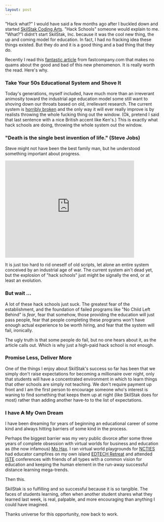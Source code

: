 ```yaml
---
layout: post
---
```


"Hack what?" I would have said a few months ago after I buckled
down and started [SkilStak Coding Arts][]. "Hack Schools" someone
would explain to me. "What?"I didnt't start SkilStak, Inc. because it was the cool new thing,
the up and coming model for education. In fact, I had no fracking
idea these things existed. But they do and it is a good thing and
a bad thing that they do.

Recently I read this [fantastic article][] from fastcompany.com that
makes no quams about the good and bad of this new phenomenon. It is
really worth the read. Here's why.

### Take Your 50s Educational System and Shove It

Today's generations, myself included, have much more than an irreverant
animosity toward the industrial age education model some still want to
shoving down our throats based on old, irrellevant research. The current
system is [horribly broken][] and the only way
it will ever really improve is by realists throwing the whole fucking
thing out the window. (Ok, pretend I said that last sentence with
a nice British accent like Ken's.) This is exactly what hack schools
are doing, throwing the whole system out the window.

### "Death is the single best invention of life." (Steve Jobs)

Steve might not have been the best family man, but he understood
something important about progress.

<p><iframe width="420" height="315" src="http://www.youtube.com/embed/-578Q4rb6wM" frameborder="0"></iframe></p>

It is just too hard to rid oneself of old scripts, let alone an entire
system conceived by an industrial age of war. The current system ain't
dead yet, but the explosion of "hack schools" just might be signally
the end, or at least an evolution.

### But wait ...

A lot of these hack schools just suck. The greatest fear of the
establishment, and the foundation of failed programs like "No Child
Left Behind" is *fear*, fear that somehow, those providing the
education will just pass people, fear that people completing these
programs won't have enough actual experience to be worth hiring, and
fear that the system will fail, ironically.

The ugly truth is that some people do fail, but no one hears about it,
as the article calls out. Which is why just a high-paid hack school is
not enough.

### Promise Less, Deliver More

One of the things I enjoy about SkilStak's success so far has been
that we simply don't raise expectations for becoming a millionaire
over night, only that students will have a concentrated environment in
which to learn things that other schools are simply not teaching. We
don't require payment up front and I am the first person to encourage
someone who's interest is waning to find something that keeps them up
at night (like SkilStak does for most) rather than adding another
have-to to the list of expectations.

### I have <s>A</s> My Own Dream

I have been dreaming for years of beginning an educational career of
some kind and always hitting barriers of some kind in the process.

Perhaps the biggest barrier was my very public divorce after some
three years of complete obsession with virtual worlds for business and
education as (the now infamous) [Mo Hax][]. I ran virtual world
playgrounds for [NCTIES][] had educator campfires on my own island
[EDTECH Retreat][] and attended [ISTE][] conferences with friends of
all types with a common vision for education and keeping the human
element in the run-away successful distance learning mega-trends.

Then this.

SkilStak is so fulfilling and so successful because it is so tangible.
The faces of students learning, often when another student shares what
they learned last week, is real, palpable, and more encouraging than
anything I could have imagined.

Thanks universe for this opportunity, now back to work.

[SkilStak Coding Arts]: http://skilstak.com
[fantastic article]: http://www.fastcompany.com/3023456/become-an-ios-developer-in-8-weeks-the-truth-about-hack-schools
[Mo Hax]: https://my.secondlife.com/mo.hax 
[ISTE]: https://www.iste.org/
[EDTECH Retreat]: http://www.flickr.com/groups/edtechretreat/
[NCTIES]: http://ncties.org
[horribly broken]: http://www.ted.com/talks/ken_robinson_how_to_escape_education_s_death_valley.html

